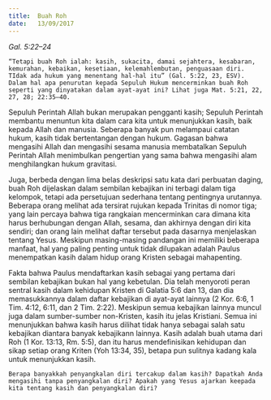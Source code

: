 ```yaml
---
title:  Buah Roh
date:   13/09/2017
---
```


_Gal. 5:22–24_

`“Tetapi buah Roh ialah: kasih, sukacita, damai sejahtera, kesabaran, kemurahan, kebaikan, kesetiaan, kelemahlembutan, penguasaan diri. TIdak ada hukum yang menentang hal-hal itu” (Gal. 5:22, 23, ESV). Dalam hal apa penurutan kepada Sepuluh Hukum mencerminkan buah Roh seperti yang dinyatakan dalam ayat-ayat ini? Lihat juga Mat. 5:21, 22, 27, 28; 22:35–40.`

Sepuluh Perintah Allah bukan merupakan pengganti kasih; Sepuluh Perintah membantu menuntun kita dalam cara kita untuk menunjukkan kasih, baik kepada Allah dan manusia. Seberapa banyak pun melampaui catatan hukum, kasih tidak bertentangan dengan hukum. Gagasan bahwa mengasihi Allah dan mengasihi sesama manusia membatalkan Sepuluh Perintah Allah menimbulkan pengertian yang sama bahwa mengasihi alam menghilangkan hukum gravitasi.

Juga, berbeda dengan lima belas deskripsi satu kata dari perbuatan daging, buah Roh dijelaskan dalam sembilan kebajikan ini terbagi dalam tiga kelompok, tetapi ada persetujuan sederhana tentang pentingnya urutannya. Beberapa orang melihat ada tersirat rujukan kepada Trinitas di nomor tiga; yang lain percaya bahwa tiga rangkaian mencerminkan cara dimana kita harus berhubungan dengan Allah, sesama, dan akhirnya dengan diri kita sendiri; dan orang lain melihat daftar tersebut pada dasarnya menjelaskan tentang Yesus. Meskipun masing-masing pandangan ini memiliki beberapa manfaat, hal yang paling penting untuk tidak dilupakan adalah Paulus menempatkan kasih dalam hidup orang Kristen sebagai mahapenting.

Fakta bahwa Paulus mendaftarkan kasih sebagai yang pertama dari sembilan kebajikan bukan hal yang kebetulan. Dia telah menyoroti peran sentral kasih dalam kehidupan Kristen di Galatia 5:6 dan 13, dan dia memasukkannya dalam daftar kebajikan di ayat-ayat lainnya (2 Kor. 6:6, 1 Tim. 4:12, 6:11, dan 2 Tim. 2:22). Meskipun semua kebajikan lainnya muncul juga dalam sumber-sumber non-Kristen, kasih itu jelas Kristiani. Semua ini menunjukkan bahwa kasih harus dilihat tidak hanya sebagai salah satu kebajikan diantara banyak kebajikann lainnya. Kasih adalah buah utama dari Roh (1 Kor. 13:13, Rm. 5:5), dan itu harus mendefinisikan kehidupan dan sikap setiap orang Kriten (Yoh 13:34, 35), betapa pun sulitnya kadang kala untuk menunjukkan kasih.

`Berapa banyakkah penyangkalan diri tercakup dalam kasih? Dapatkah Anda mengasihi tanpa penyangkalan diri? Apakah yang Yesus ajarkan keepada kita tentang kasih dan penyangkalan diri?`
